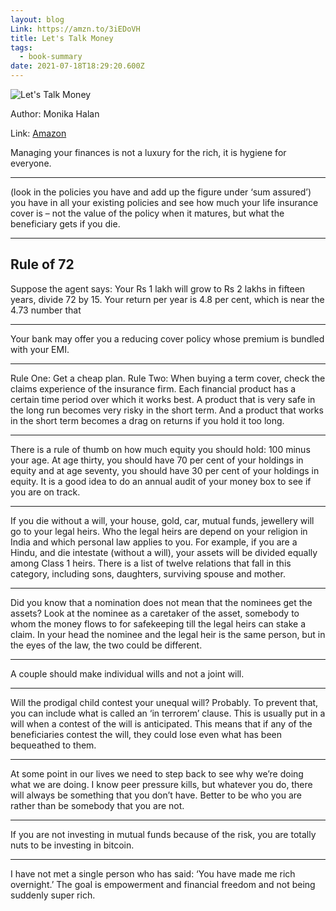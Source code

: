 ```yaml
---
layout: blog
Link: https://amzn.to/3iEDoVH
title: Let's Talk Money
tags:
  - book-summary
date: 2021-07-18T18:29:20.600Z
---
```

![Let's Talk Money](/images/uploads/51dhinmzvol.jpg "Let's Talk Money")

Author: Monika Halan


Link: [Amazon](https://amzn.to/3iEDoVH)

Managing your finances is not a luxury for the rich, it is hygiene for everyone.

- - -

(look in the policies you have and add up the figure under ‘sum assured’) you have in all your existing policies and see how much your life insurance cover is – not the value of the policy when it matures, but what the beneficiary gets if you die.

- - -

## Rule of 72

Suppose the agent says: Your Rs 1 lakh will grow to Rs 2 lakhs in fifteen years, divide 72 by 15. Your return per year is 4.8 per cent, which is near the 4.73 number that

- - -

Your bank may offer you a reducing cover policy whose premium is bundled with your EMI.

- - -

Rule One: Get a cheap plan.
Rule Two: When buying a term cover, check the claims experience of the insurance firm.
Each financial product has a certain time period over which it works best. A product that is very safe in the long run becomes very risky in the short term. And a product that works in the short term becomes a drag on returns if you hold it too long.

- - -

There is a rule of thumb on how much equity you should hold: 100 minus your age. At age thirty, you should have 70 per cent of your holdings in equity and at age seventy, you should have 30 per cent of your holdings in equity. It is a good idea to do an annual audit of your money box to see if you are on track.

- - -

If you die without a will, your house, gold, car, mutual funds, jewellery will go to your legal heirs. Who the legal heirs are depend on your religion in India and which personal law applies to you. For example, if you are a Hindu, and die intestate (without a will), your assets will be divided equally among Class 1 heirs. There is a list of twelve relations that fall in this category, including sons, daughters, surviving spouse and mother.

- - -

Did you know that a nomination does not mean that the nominees get the assets? Look at the nominee as a caretaker of the asset, somebody to whom the money flows to for safekeeping till the legal heirs can stake a claim. In your head the nominee and the legal heir is the same person, but in the eyes of the law, the two could be different.

- - -

A couple should make individual wills and not a joint will.

- - -

Will the prodigal child contest your unequal will? Probably. To prevent that, you can include what is called an ‘in terrorem’ clause. This is usually put in a will when a contest of the will is anticipated. This means that if any of the beneficiaries contest the will, they could lose even what has been bequeathed to them.

- - -

At some point in our lives we need to step back to see why we’re doing what we are doing. I know peer pressure kills, but whatever you do, there will always be something that you don’t have. Better to be who you are rather than be somebody that you are not.

- - -

If you are not investing in mutual funds because of the risk, you are totally nuts to be investing in bitcoin.

- - -

I have not met a single person who has said: ‘You have made me rich overnight.’ The goal is empowerment and financial freedom and not being suddenly super rich.